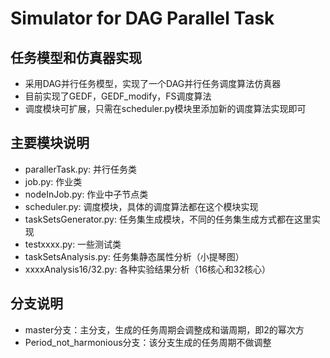 # Simulator for DAG Parallel Task
## 任务模型和仿真器实现
- 采用DAG并行任务模型，实现了一个DAG并行任务调度算法仿真器
- 目前实现了GEDF，GEDF_modify，FS调度算法
- 调度模块可扩展，只需在scheduler.py模块里添加新的调度算法实现即可
## 主要模块说明
- parallerTask.py: 并行任务类
- job.py: 作业类
- nodeInJob.py: 作业中子节点类
- scheduler.py: 调度模块，具体的调度算法都在这个模块实现
- taskSetsGenerator.py: 任务集生成模块，不同的任务集生成方式都在这里实现
- testxxxx.py: 一些测试类
- taskSetsAnalysis.py: 任务集静态属性分析（小提琴图）
- xxxxAnalysis16/32.py: 各种实验结果分析（16核心和32核心）

## 分支说明
- master分支：主分支，生成的任务周期会调整成和谐周期，即2的幂次方
- Period_not_harmonious分支：该分支生成的任务周期不做调整  
